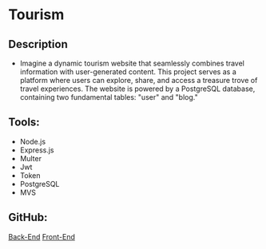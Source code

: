 # Tourism

## Description
- Imagine a dynamic tourism website that seamlessly combines travel information with user-generated content. This project serves as a platform where users can explore, share, and access a treasure trove of travel experiences. The website is powered by a PostgreSQL database, containing two fundamental tables: "user" and "blog."

## Tools:
- Node.js
- Express.js
- Multer
- Jwt
- Token
- PostgreSQL
- MVS

## GitHub:
[Back-End](https://github.com/issa097/Tourism)
[Front-End](https://github.com/sajidaajawin/Tourisim)